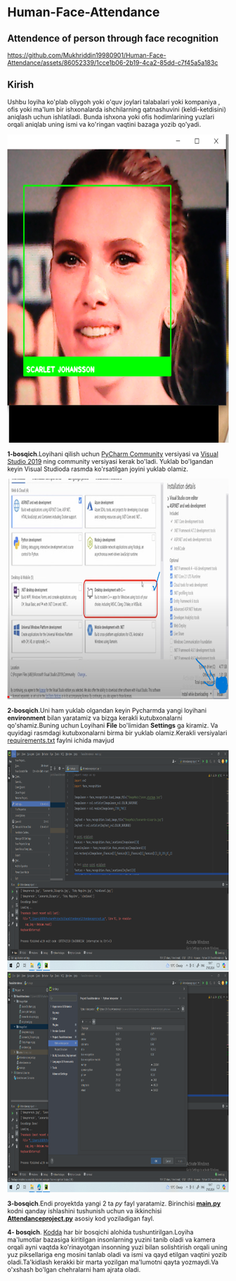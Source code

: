 # Human-Face-Attendance

## Attendence of person through face recognition


https://github.com/Mukhriddin19980901/Human-Face-Attendance/assets/86052339/1cce1b06-2b19-4ca2-85dd-c7f45a5a183c

## Kirish

Ushbu loyiha ko'plab oliygoh yoki o'quv joylari talabalari yoki kompaniya , ofis yoki ma'lum bir ishxonalarda ishchilarning 
qatnashuvini (keldi-ketdisini) aniqlash uchun ishlatiladi. Bunda ishxona yoki ofis hodimlarining yuzlari orqali aniqlab
uning ismi va ko'ringan vaqtini bazaga yozib qo'yadi.

<img src="https://github.com/Mukhriddin19980901/Human-Face-Attendance/blob/main/images/Scarlet.png" height="700" width="800"/>

  **1-bosqich**.Loyihani qilish uchun [PyCharm Community](https://www.jetbrains.com/pycharm/download/download-thanks.html?platform=windows&code=PCC)  versiyasi va [Visual Studio 2019](https://my.visualstudio.com/Downloads?q=visual%20studio%202019&wt.mc_id=o~msft~vscom~older-downloads) ning community versiyasi kerak bo'ladi.
Yuklab bo'lgandan keyin Visual Studioda rasmda ko'rsatilgan joyini yuklab olamiz.

<img src="https://github.com/Mukhriddin19980901/Human-Face-Attendance/blob/main/images/installation.png" height="500" width="800"/>

 **2-bosqich**.Uni ham yuklab olgandan keyin Pycharmda yangi loyihani **environment** bilan yaratamiz
va bizga kerakli kutubxonalarni qo'shamiz.Buning uchun Loyihani **File** bo'limidan **Settings** ga kiramiz. 
Va quyidagi rasmdagi kutubxonalarni birma bir yuklab olamiz.Kerakli versiyalari [requirements.txt](https://github.com/Mukhriddin19980901/Human-Face-Attendance/blob/main/requirements.txt) faylni ichida mavjud

<img src="https://github.com/Mukhriddin19980901/Human-Face-Attendance/blob/main/images/Settings.png" height="500" width="800"/>


<img src="https://github.com/Mukhriddin19980901/Human-Face-Attendance/blob/main/images/dependencies.png" height="500" width="800"/>

 **3-bosqich**.Endi proyektda yangi 2 ta *py* fayl yaratamiz. Birinchisi [**main.py**](https://github.com/Mukhriddin19980901/Human-Face-Attendance/blob/main/main.py) kodni qanday ishlashini tushunish
 uchun  va ikkinchisi [**Attendanceproject.py**](https://github.com/Mukhriddin19980901/Human-Face-Attendance/blob/main/Attendanceproject.py) asosiy kod yoziladigan fayl.

 **4- bosqich**. [Kodda](https://github.com/Mukhriddin19980901/Human-Face-Attendance/blob/main/Attendanceproject.py) har bir bosqichi alohida tushuntirilgan.Loyiha 
ma'lumotlar bazasiga kiritilgan insonlarning yuzini tanib oladi va kamera orqali ayni vaqtda ko'rinayotgan 
insonning yuzi bilan solishtirish orqali uning yuz piksellariga eng mosini tanlab oladi va  ismi va qayd etilgan vaqtini yozib oladi.Ta'kidlash kerakki
bir marta yozilgan ma'lumotni qayta yozmaydi.Va o'xshash bo'lgan chehralarni ham ajrata oladi.




